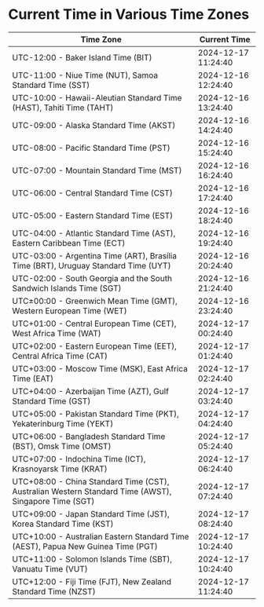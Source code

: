 # Current Time in Various Time Zones

| Time Zone | Current Time |
|-----------|--------------|
| UTC-12:00 - Baker Island Time (BIT) | 2024-12-17 11:24:40 |
| UTC-11:00 - Niue Time (NUT), Samoa Standard Time (SST) | 2024-12-16 12:24:40 |
| UTC-10:00 - Hawaii-Aleutian Standard Time (HAST), Tahiti Time (TAHT) | 2024-12-16 13:24:40 |
| UTC-09:00 - Alaska Standard Time (AKST) | 2024-12-16 14:24:40 |
| UTC-08:00 - Pacific Standard Time (PST) | 2024-12-16 15:24:40 |
| UTC-07:00 - Mountain Standard Time (MST) | 2024-12-16 16:24:40 |
| UTC-06:00 - Central Standard Time (CST) | 2024-12-16 17:24:40 |
| UTC-05:00 - Eastern Standard Time (EST) | 2024-12-16 18:24:40 |
| UTC-04:00 - Atlantic Standard Time (AST), Eastern Caribbean Time (ECT) | 2024-12-16 19:24:40 |
| UTC-03:00 - Argentina Time (ART), Brasília Time (BRT), Uruguay Standard Time (UYT) | 2024-12-16 20:24:40 |
| UTC-02:00 - South Georgia and the South Sandwich Islands Time (SGT) | 2024-12-16 21:24:40 |
| UTC±00:00 - Greenwich Mean Time (GMT), Western European Time (WET) | 2024-12-16 23:24:40 |
| UTC+01:00 - Central European Time (CET), West Africa Time (WAT) | 2024-12-17 00:24:40 |
| UTC+02:00 - Eastern European Time (EET), Central Africa Time (CAT) | 2024-12-17 01:24:40 |
| UTC+03:00 - Moscow Time (MSK), East Africa Time (EAT) | 2024-12-17 02:24:40 |
| UTC+04:00 - Azerbaijan Time (AZT), Gulf Standard Time (GST) | 2024-12-17 03:24:40 |
| UTC+05:00 - Pakistan Standard Time (PKT), Yekaterinburg Time (YEKT) | 2024-12-17 04:24:40 |
| UTC+06:00 - Bangladesh Standard Time (BST), Omsk Time (OMST) | 2024-12-17 05:24:40 |
| UTC+07:00 - Indochina Time (ICT), Krasnoyarsk Time (KRAT) | 2024-12-17 06:24:40 |
| UTC+08:00 - China Standard Time (CST), Australian Western Standard Time (AWST), Singapore Time (SGT) | 2024-12-17 07:24:40 |
| UTC+09:00 - Japan Standard Time (JST), Korea Standard Time (KST) | 2024-12-17 08:24:40 |
| UTC+10:00 - Australian Eastern Standard Time (AEST), Papua New Guinea Time (PGT) | 2024-12-17 10:24:40 |
| UTC+11:00 - Solomon Islands Time (SBT), Vanuatu Time (VUT) | 2024-12-17 10:24:40 |
| UTC+12:00 - Fiji Time (FJT), New Zealand Standard Time (NZST) | 2024-12-17 11:24:40 |
